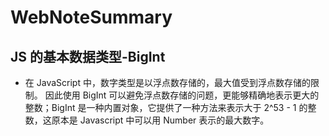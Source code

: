 # WebNoteSummary

## JS 的基本数据类型-BigInt

- 在 JavaScript 中，数字类型是以浮点数存储的，最大值受到浮点数存储的限制。 因此使用 BigInt 可以避免浮点数存储的问题，更能够精确地表示更大的整数；BigInt 是一种内置对象，它提供了一种方法来表示大于 2^53 - 1 的整数，这原本是 Javascript 中可以用 Number 表示的最大数字。
